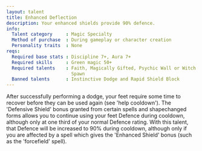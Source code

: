 ```yaml
---
layout: talent
title: Enhanced Deflection
description: Your enhanced shields provide 90% defence.
info:
  Talent category     : Magic Specialty
  Method of purchase  : During gameplay or character creation
  Personality traits  : None
reqs:
  Required base stats : Discipline 7+, Aura 7+
  Required skills     : Green magic 50+
  Required talents    : Faith, Magically Gifted, Psychic Wall or Witch
                        Spawn
  Banned talents      : Instinctive Dodge and Rapid Shield Block
---
```


After successfully performing a dodge, your feet require some time to recover before they can be used again (see 'help cooldown'). The 'Defensive Shield' bonus granted from certain spells and shapechanged forms allows you to continue using your feet Defence during cooldown, although only at one third of your normal Defence rating. With this talent, that Defence will be increased to 90% during cooldown, although only if you are affected by a spell which gives the 'Enhanced Shield' bonus (such as the 'forcefield' spell).